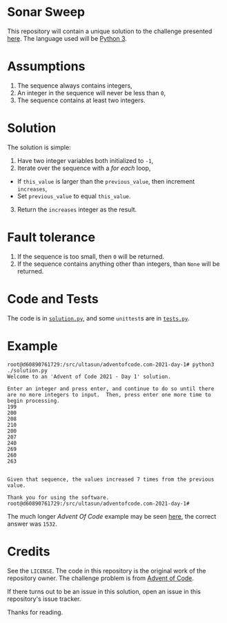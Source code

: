 # Sonar Sweep
This repository will contain a unique solution to the challenge presented [here](https://adventofcode.com/2021/day/1).  The language used will be [Python 3](https://docs.python.org/3/).

# Assumptions
1. The sequence always contains integers,
2. An integer in the sequence will never be less than `0`,
3. The sequence contains at least two integers.

# Solution
The solution is simple:
1. Have two integer variables both initialized to `-1`,
2. Iterate over the sequence with a *for each* loop,
  - If `this_value` is larger than the `previous_value`, then increment `increases`,
  - Set `previous_value` to equal `this_value`.
3. Return the `increases` integer as the result.

# Fault tolerance
1. If the sequence is too small, then `0` will be returned.
2. If the sequence contains anything other than integers, than `None` will be returned.

# Code and Tests
The code is in [`solution.py`](https://github.com/ultasun/adventofcode.com-2021-day-1/blob/main/solution.py), and some `unittest`s are in [`tests.py`](https://github.com/ultasun/adventofcode.com-2021-day-1/blob/main/tests.py).

# Example
```
root@d60890761729:/src/ultasun/adventofcode.com-2021-day-1# python3 ./solution.py
Welcome to an 'Advent of Code 2021 - Day 1' solution.

Enter an integer and press enter, and continue to do so until there are no more integers to input.  Then, press enter one more time to begin processing.
199
200
208
210
200
207
240
269
260
263


Given that sequence, the values increased 7 times from the previous value.

Thank you for using the software.
root@d60890761729:/src/ultasun/adventofcode.com-2021-day-1# 
```

The much longer *Advent Of Code* example may be seen [here](https://github.com/ultasun/adventofcode.com-2021-day-1/blob/main/advent_of_code_test_case.txt), the correct answer was `1532`.

# Credits
See the `LICENSE`.  The code in this repository is the original work of the repository owner.  The challenge problem is from [Advent of Code](https://adventofcode.com/).

If there turns out to be an issue in this solution, open an issue in this repository's issue tracker.

Thanks for reading.
